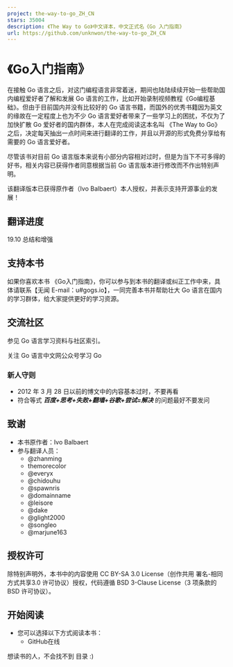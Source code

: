 ```yaml
---
project: the-way-to-go_ZH_CN
stars: 35004
description: 《The Way to Go》中文译本，中文正式名《Go 入门指南》
url: https://github.com/unknwon/the-way-to-go_ZH_CN
---
```


《Go入门指南》
========

在接触 Go 语言之后，对这门编程语言非常着迷，期间也陆陆续续开始一些帮助国内编程爱好者了解和发展 Go 语言的工作，比如开始录制视频教程《Go编程基础》。但由于目前国内并没有比较好的 Go 语言书籍，而国外的优秀书籍因为英文的缘故在一定程度上也为不少 Go 语言爱好者带来了一些学习上的困扰，不仅为了加快扩散 Go 爱好者的国内群体，本人在完成阅读这本名叫 《The Way to Go》 之后，决定每天抽出一点时间来进行翻译的工作，并且以开源的形式免费分享给有需要的 Go 语言爱好者。

尽管该书对目前 Go 语言版本来说有小部分内容相对过时，但是为当下不可多得的好书，相关内容已获得作者同意根据当前 Go 语言版本进行修改而不作出特别声明。

该翻译版本已获得原作者（Ivo Balbaert）本人授权，并表示支持开源事业的发展！

翻译进度
----

19.10 总结和增强

支持本书
----

如果你喜欢本书 《Go入门指南》，你可以参与到本书的翻译或纠正工作中来，具体请联系【无闻 E-mail：u#gogs.io】，一同完善本书并帮助壮大 Go 语言在国内的学习群体，给大家提供更好的学习资源。

交流社区
----

参见 Go 语言学习资料与社区索引。

关注 Go 语言中文网公众号学习 Go

### 新人守则

-   2012 年 3 月 28 日以前的博文中的内容基本过时，不要再看
-   符合等式 _**百度+思考+失败+翻墙+谷歌+尝试=解决**_ 的问题最好不要发问

致谢
--

-   本书原作者：Ivo Balbaert
-   参与翻译人员：
    -   @zhanming
    -   themorecolor
    -   @everyx
    -   @chidouhu
    -   @spawnris
    -   @domainname
    -   @leisore
    -   @dake
    -   @glight2000
    -   @songleo
    -   @marjune163

授权许可
----

除特别声明外，本书中的内容使用 CC BY-SA 3.0 License（创作共用 署名-相同方式共享3.0 许可协议）授权，代码遵循 BSD 3-Clause License（3 项条款的 BSD 许可协议）。

开始阅读
----

-   您可以选择以下方式阅读本书：
    -   GitHub在线

想读书的人，不会找不到 目录 :)
